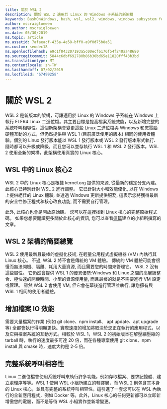```yaml
---
title: 關於 WSL 2
description: 關於 WSL 2 適用於 Linux 的 Windows 子系統的新架構
keywords: BashOnWindows, bash, wsl, wsl2, windows, windows subsystem for linux, windowssubsystem, ubuntu, debian, suse, windows 10, 安裝
author: mscraigloewen
ms.author: mscraigloewen
ms.date: 05/30/2019
ms.topic: article
ms.assetid: 7afaeacf-435a-4e58-bff0-a9f0d75b8a51
ms.custom: seodec18
ms.openlocfilehash: e9c1f043207193a5c00ecf6176f54f240aa48680
ms.sourcegitcommit: 5844c6dbf692780b86b30bd65e11820fff43b3bd
ms.translationtype: MT
ms.contentlocale: zh-TW
ms.lasthandoff: 07/02/2019
ms.locfileid: "67499258"
---
```

# <a name="about-wsl-2"></a>關於 WSL 2


WSL 2 是新版本的架構，可讓適用於 Linux 的 Windows 子系統在 Windows 上執行 ELF64 Linux 二進位檔。其主要目標是提高檔案系統效能，以及新增完整的系統呼叫相容性。這個新架構會變更這些 Linux 二進位檔與 Windows 和您電腦硬體互動的方式，但仍然提供與 WSL 1 (目前廣泛使用的版本) 相同的使用者體驗。個別的 Linux 發行版本能以 WSL 1 發行版本或 WSL 2 發行版本形式執行、隨時都可以升級或降級，而且您可以並存執行 WSL 1 和 WSL 2 發行版本。WSL 2 使用全新的架構，此架構使用真實的 Linux 核心。	


## <a name="linux-kernel-in-wsl-2"></a>WSL 中的 Linux 核心2

WSL 2 中的 Linux 核心是根據 kernel.org 提供的來源, 從最新的穩定分支內建。此核心已特別針對 WSL 2 進行調整。 它已針對大小和效能優化, 以在 Windows 上提供絕佳的 Linux 體驗, 並透過 Windows 更新提供服務, 這表示您將獲得最新的安全性修正程式和核心改良功能, 而不需要自行管理。

此外, 此核心也會是開放原始碼。 您可以在[這裡](https://github.com/microsoft/WSL2-Linux-Kernel)找到 Linux 核心的完整原始程式碼。 如果您想要閱讀更多關於此核心的資訊, 您可以查看[這篇](https://devblogs.microsoft.com/commandline/shipping-a-linux-kernel-with-windows/)建立的小組所撰寫的文章。

## <a name="brief-overview-of-the-wsl-2-architecture"></a>WSL 2 架構的簡要總覽

WSL 2 使用最新且最棒的虛擬化技術, 在輕量公用程式虛擬機器 (VM) 內執行其 Linux 核心。 不過, WSL 2 將不會是傳統的 VM 體驗。 傳統的 VM 體驗可能會很慢而無法開機、隔離、耗用大量資源, 而且需要您的時間來管理它。 WSL 2 沒有這些屬性。 它仍然會提供 WSL 1 的優異優勢:Windows 和 Linux 之間的高層級整合、極快速的開機時間、小型的資源使用量, 而且最棒的就是不需要進行 VM 設定或管理。 雖然 WSL 2 會使用 VM, 但它會在幕後進行管理並執行, 讓您擁有與 WSL 1 相同的使用者體驗。

## <a name="increased-file-io-performance"></a>增加檔案 IO 效能


需要大量檔案的作業 (例如 git clone、npm install、 apt update、apt upgrade 等) 全都會執行得明顯更快。實際速度的增加將取決於您正在執行的應用程式，以及它與檔案系統的互動方式。相較於 WSL 1，WSL 2 的初始版本在解壓縮壓縮的 tarball 時，執行的速度最多可達 20 倍，而在各種專案使用 git clone、npm install 與 cmake 時，速度大約是 2-5 倍。

## <a name="full-system-call-compatibility"></a>完整系統呼叫相容性

Linux 二進位檔會使用系統呼叫來執行許多功能，例如存取檔案、要求記憶體、建立處理序等等。WSL 1 使用 WSL 小組所建立的轉譯層，而 WSL 2 則包含其本身的 Linux 核心，並具有完整的系統呼叫相容性。這引進了一套您可以在 WSL 內執行的全新應用程式，例如 Docker 等。此外，Linux 核心的任何更新都可以立即新增傲您的電腦，而不是等待 WSL 小組實作並新增變更。

